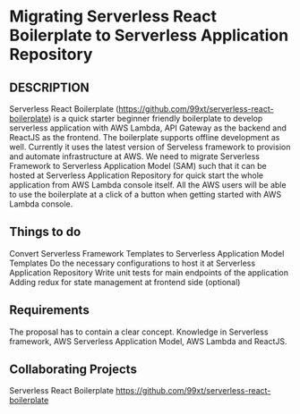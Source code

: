 # Migrating Serverless React Boilerplate to Serverless Application Repository

## DESCRIPTION
Serverless React Boilerplate (https://github.com/99xt/serverless-react-boilerplate) is a quick starter beginner friendly boilerplate to develop serverless application with AWS Lambda, API Gateway as the backend and ReactJS as the frontend. The boilerplate supports offline development as well. Currently it uses the latest version of Serveless framework to provision and automate infrastructure at AWS. We need to migrate Serverless Framework to Serverless Application Model (SAM) such that it can be hosted at Serverless Application Repository for quick start the whole application from AWS Lambda console itself. All the AWS users will be able to use the boilerplate at a click of a button when getting started with AWS Lambda console.

## Things to do
Convert Serverless Framework Templates to Serverless Application Model Templates
Do the necessary configurations to host it at Serverless Application Repository
Write unit tests for main endpoints of the application
Adding redux for state management at frontend side (optional)

## Requirements
The proposal has to contain a clear concept.
Knowledge in Serverless framework, AWS Serverless Application Model, AWS Lambda and ReactJS.

## Collaborating Projects
Serverless React Boilerplate
https://github.com/99xt/serverless-react-boilerplate

